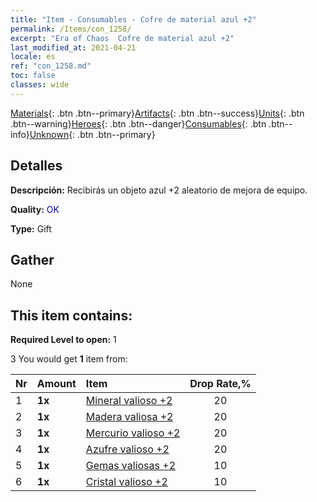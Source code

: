 ```yaml
---
title: "Item - Consumables - Cofre de material azul +2"
permalink: /Items/con_1258/
excerpt: "Era of Chaos  Cofre de material azul +2"
last_modified_at: 2021-04-21
locale: es
ref: "con_1258.md"
toc: false
classes: wide
---
```

 [Materials](/es/Items/){: .btn .btn--primary}[Artifacts](/es/Items/Artifacts/){: .btn .btn--success}[Units](/es/Items/Units/){: .btn .btn--warning}[Heroes](/es/Items/Heroes/){: .btn .btn--danger}[Consumables](/es/Items/Consumables/){: .btn .btn--info}[Unknown](/es/Items/Unknown/){: .btn .btn--primary}

## Detalles
 **Descripción:** Recibirás un objeto azul +2 aleatorio de mejora de equipo.

 **Quality:** <span style="color: #0000CD">OK</span>

 **Type:** Gift

## Gather

  None

## This item contains:

 **Required Level to open:** 1

 3 You would get **1** item  from:

  | Nr | Amount |     Item    | Drop Rate,% |
  |:---|:-------|:------------|:---------:|
  | 1 |  **1x** | [Mineral valioso +2](/es/Items/mat_26/) | 20 | 
  | 2 |  **1x** | [Madera valiosa +2](/es/Items/mat_27/) | 20 | 
  | 3 |  **1x** | [Mercurio valioso +2](/es/Items/mat_28/) | 20 | 
  | 4 |  **1x** | [Azufre valioso +2](/es/Items/mat_29/) | 20 | 
  | 5 |  **1x** | [Gemas valiosas +2](/es/Items/mat_30/) | 10 | 
  | 6 |  **1x** | [Cristal valioso +2](/es/Items/mat_31/) | 10 | 
